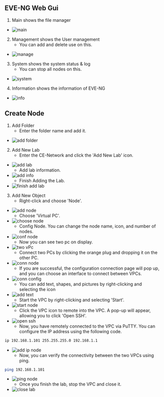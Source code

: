 ## EVE-NG Web Gui
1. Main shows the file manager
- ![main](imgs/main.png)

2. Management shows the User management
    - You can add and delete use on this.
- ![manage](imgs/manage.png)

3. System shows the system status & log
    - You can stop all nodes on this.
- ![system](imgs/system.png)

4. Information shows the information of EVE-NG
- ![info](imgs/info.png)

## Create Node
1. Add Folder
    - Enter the folder name and add it.
- ![add folder](imgs/addFolder.png)

2. Add New Lab
    - Enter the CE-Network and click the 'Add New Lab' icon.
- ![add lab](imgs/addLab.png)
    - Add lab information.
- ![add info](imgs/addInfo.png)
    - Finish Adding the Lab.
- ![finish add lab](imgs/doneLab.png)

3. Add New Object
    - Right-click and choose 'Node'.
- ![add node](imgs/addNode.png)
    - Choose 'Virtual PC'.
- ![choose node](imgs/selectNode.png)
    - Config Node. You can change the node name, icon, and number of nodes.
- ![conf node](imgs/confNode.png)
    - Now you can see two pc on display.
- ![two vPc](imgs/twoVpc.png)
    - Connect two PCs by clicking the orange plug and dropping it on the other PC.
- ![conn node](imgs/connNode.png)
    - If you are successful, the configuration connection page will pop up, and you can choose an interface to connect between VPCs.
- ![conn config](imgs/connConfig.png)
    - You can add text, shapes, and pictures by right-clicking and selecting the icon
- ![add text](imgs/addText.png)
    - Start the VPC by right-clicking and selecting 'Start'.
- ![start node](imgs/startNode.png)
    - Click the VPC icon to remote into the VPC. A pop-up will appear, allowing you to click 'Open SSH'.
- ![open ssh](imgs/openSsh.png)
    - Now, you have remotely connected to the VPC via PuTTY. You can configure the IP address using the following code.
```bash
ip 192.168.1.101 255.255.255.0 192.168.1.1
```
- ![add ip node](imgs/addIpNode.png)
    - Now, you can verify the connectivity between the two VPCs using ping.
```bash
ping 192.168.1.101
```
- ![ping node](imgs/pingNode.png)
    - Once you finish the lab, stop the VPC and close it.
- ![close lab](imgs/closeLab.png)